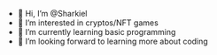 - 👋 Hi, I’m @Sharkiel
- 👀 I’m interested in cryptos/NFT games
- 🌱 I’m currently learning basic programming
- 💞️ I’m looking forward to learning more about coding 


<!---
Sharkiel/Sharkiel is a ✨ special ✨ repository because its `README.md` (this file) appears on your GitHub profile.
You can click the Preview link to take a look at your changes.
--->
